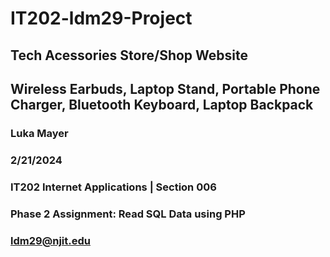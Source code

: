 # IT202-ldm29-Project 
## Tech Acessories Store/Shop Website
## Wireless Earbuds, Laptop Stand, Portable Phone Charger, Bluetooth Keyboard, Laptop Backpack
### Luka Mayer
### 2/21/2024
### IT202 Internet Applications | Section 006
### Phase 2 Assignment: Read SQL Data using PHP
### ldm29@njit.edu
